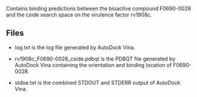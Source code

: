 Contains binding predictions between the bioactive compound F0690-0028 and the cside search space on the virulence factor rv1908c.

## Files

- log.txt is the log file generated by AutoDock Vina.

- rv1908c_F0690-0028_cside.pdbqt is the PDBQT file generated by AutoDock Vina containing the orientation and binding location of F0690-0028.

- stdoe.txt is the combined STDOUT and STDERR output of AutoDock Vina.

